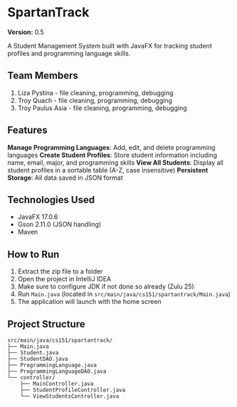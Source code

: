 # SpartanTrack
**Version:** 0.5

A Student Management System built with JavaFX for tracking student profiles and programming language skills.

## Team Members
1. Liza Pystina - file cleaning, programming, debugging
2. Troy Quach - file cleaning, programming, debugging
3. Troy Paulus Asia - file cleaning, programming, debugging

## Features
**Manage Programming Languages**: Add, edit, and delete programming languages
**Create Student Profiles**: Store student information including name, email, major, and programming skills
**View All Students**: Display all student profiles in a sortable table (A-Z, case insensitive)
**Persistent Storage**: All data saved in JSON format

## Technologies Used
- JavaFX 17.0.6
- Gson 2.11.0 (JSON handling)
- Maven

## How to Run
1. Extract the zip file to a folder
2. Open the project in IntelliJ IDEA
3. Make sure to configure JDK if not done so already (Zulu 25)
4. Run `Main.java` (located in `src/main/java/cs151/spartantrack/Main.java`)
5. The application will launch with the home screen
   
## Project Structure
```
src/main/java/cs151/spartantrack/
├── Main.java
├── Student.java
├── StudentDAO.java
├── ProgrammingLanguage.java
├── ProgrammingLanguageDAO.java
└── controller/
    ├── MainController.java
    ├── StudentProfileController.java
    └── ViewStudentsController.java
```
